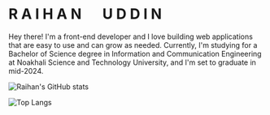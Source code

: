 # **R A I H A N &emsp; U D D I N**
Hey there! I'm a front-end developer and I love building web applications that are easy to use and can grow as needed. Currently, I'm studying for a Bachelor of Science degree in Information and Communication Engineering at Noakhali Science and Technology University, and I'm set to graduate in mid-2024.

![Raihan's GitHub stats](https://github-readme-stats.vercel.app/api?username=Rai321han&show_icons=true&theme=radical)


![Top Langs](https://github-readme-stats.vercel.app/api/top-langs/?username=Rai321han&layout=compact)


